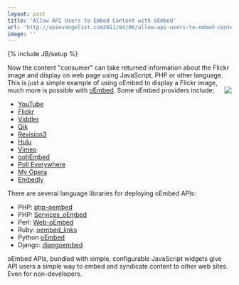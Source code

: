 ```yaml
---
layout: post
title: 'Allow API Users to Embed Content with oEmbed'
url: 'http://apievangelist.com2011/04/06/allow-api-users-to-embed-content-with-oembed/'
image: ''
---
```

{% include JB/setup %}

Now the content "consumer" can take returned information about the Flickr image and display on web page using JavaScript, PHP or other language.
This is just a simple example of using oEmbed to display a Flickr image, much more is possible with <a title="oEmbed" href="http://woorkup.com/2010/01/16/emerging-techniques-every-web-developer-should-know/">oEmbed</a>.
Some oEmbed providers include:<img src="http://kinlane-productions.s3.amazonaws.com/oembed/oEmbed.jpg"  align="right" />
<ul >
     <li>
          <a title="Youtube" href="http://www.youtube.com/">YouTube</a>
     </li>
     <li>
          <a title="Flickr" href="http://www.flickr.com/">Flickr</a>
     </li>
     <li>
          <a title="Viddler" href="http://www.viddler.com/">Viddler</a>
     </li>
     <li>
          <a title="Qik" href="http://qik.com/">Qik</a>
     </li>
     <li>
          <a title="Revision3" href="http://revision3.com/">Revision3</a>
     </li>
     <li>
          <a title="Hulu" href="http://www.hulu.com/">Hulu</a>
     </li>
     <li>
          <a title="Vimeo" href="http://vimeo.com/">Vimeo</a>
     </li>
     <li>
          <a title="oohEmbed" href="http://oohembed.com/">oohEmbed</a>
     </li>
     <li>
          <a title="Poll Everywhere" href="http://www.polleverywhere.com/">Poll Everywhere</a>
     </li>
     <li>
          <a title="My Opera" href="http://my.opera.com/">My Opera</a>
     </li>
     <li>
          <a title="Embedly" href="http://api.embed.ly">Embedly</a>
     </li>
</ul>There are several language libraries for deploying oEmbed APIs:
<ul >
     <li>PHP: <a title="php-oembed" href="http://code.google.com/p/php-oembed/">php-oembed</a>
     </li>
     <li>PHP: <a title="Services-oEmbed" href="http://pear.php.net/package/Services_oEmbed">Services_oEmbed</a>
     </li>
     <li>Perl: <a title="Web-oEmbed" href="http://search.cpan.org/~miyagawa/Web-oEmbed/">Web-oEmbed</a>
     </li>
     <li>Ruby: <a title="oembed_links" href="http://github.com/netshade/oembed_links">oembed_links</a>
     </li>
     <li>Python <a title="oEmbed" href="http://code.google.com/p/python-oembed/">oEmbed</a>
     </li>
     <li>Django: <a title="djangoembed" href="http://github.com/worldcompany/djangoembed">djangoembed</a>
     </li>
</ul>oEmbed APIs, bundled with simple, configurable JavaScript widgets give API users a simple way to embed and syndicate content to other web sites.
Even for non-developers.
